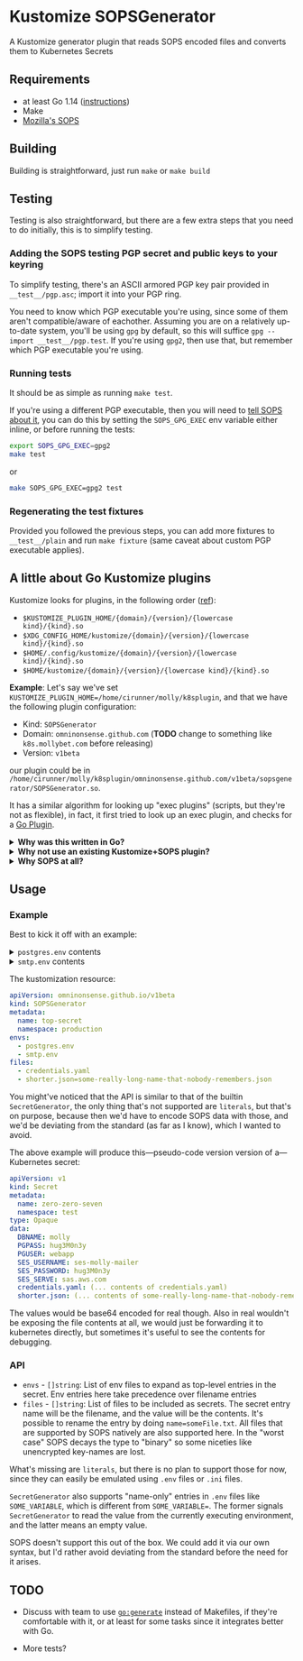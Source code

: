 # Kustomize SOPSGenerator

A Kustomize generator plugin that reads SOPS encoded files and converts them to Kubernetes Secrets

## Requirements

- at least Go 1.14 ([instructions](https://golang.org/doc/install))
- Make
- [Mozilla's SOPS](https://github.com/mozilla/sops/)

## Building

Building is straightforward, just run `make` or `make build`

## Testing

Testing is also straightforward, but there are a few extra steps that you need to do initially, this is to simplify testing.

### Adding the SOPS testing PGP secret and public keys to your keyring

To simplify testing, there's an ASCII armored PGP key pair provided in `__test__/pgp.asc`; import it into your PGP ring.

You need to know which PGP executable you're using, since some of them aren't compatible/aware of eachother. Assuming you are on
a relatively up-to-date system, you'll be using `gpg` by default, so this will suffice `gpg --import __test__/pgp.test`. If you're
using `gpg2`, then use that, but remember which PGP executable you're using.

### Running tests

It should be as simple as running `make test`.

If you're using a different PGP executable, then you will need to [tell SOPS about it](https://github.com/mozilla/sops/#specify-a-different-gpg-executable),
you can do this by setting the `SOPS_GPG_EXEC` env variable either inline, or before running the tests:

```sh
export SOPS_GPG_EXEC=gpg2
make test
```

or

```sh
make SOPS_GPG_EXEC=gpg2 test
```

### Regenerating the test fixtures

Provided you followed the previous steps, you can add more fixtures to `__test__/plain` and run `make fixture` (same caveat about custom PGP executable applies).

## A little about Go Kustomize plugins

Kustomize looks for plugins, in the following order ([ref](https://sigs.k8s.io/kustomize/api/konfig/plugins.go#L69-L102)):

- `$KUSTOMIZE_PLUGIN_HOME/{domain}/{version}/{lowercase kind}/{kind}.so`
- `$XDG_CONFIG_HOME/kustomize/{domain}/{version}/{lowercase kind}/{kind}.so`
- `$HOME/.config/kustomize/{domain}/{version}/{lowercase kind}/{kind}.so`
- `$HOME/kustomize/{domain}/{version}/{lowercase kind}/{kind}.so`

**Example**: Let's say we've set `KUSTOMIZE_PLUGIN_HOME=/home/cirunner/molly/k8splugin`, and that we have the following plugin configuration:

- Kind: `SOPSGenerator`
- Domain: `omninonsense.github.com` (**TODO** change to something like `k8s.mollybet.com` before releasing)
- Version: `v1beta`

our plugin could be in `/home/cirunner/molly/k8splugin/omninonsense.github.com/v1beta/sopsgenerator/SOPSGenerator.so`.

It has a similar algorithm for looking up "exec plugins" (scripts, but they're not as flexible), in fact, it first tried to look up an exec plugin, and checks for
a [Go Plugin](https://golang.org/pkg/plugin/).

<details>
<summary><strong>Why was this written in Go?</strong></summary>

Mainly because Kubernetes and Kustomize are written in Go, and this uses the same APIs as them.
So, this gives us the benefit of safety by letting Kubernetes and Kustomize load, compose, and generate its own resources.
No fiddly file generation and templating.

Also, it's easier to debug and test these plugins than their exec equivalents.

It does have problems like compilation skew due to different architectures, but those can be solved by compiling for multiple targets,
if we have this problem in the future.

</details>

<details>
<summary><strong>Why not use an existing Kustomize+SOPS plugin?</strong></summary>

I think I went through all of them, but none of them satisfied me in terms of quality.

There was a promising [one](https://github.com/goabout/kustomize-sopssecretgenerator) written in Go, but it was an _exec_ "plugin"
that was coincidentally written in Go, it wasn't an actual _Go plugin_. So, it didn't benefit from anything mentioned in the
previous question, and was plagued by all the problems of exec plugins.

A few others float out there, but they are examples or proof-of-concepts that didn't look production ready, and had either awkward
APIs that didn't resemble the other Kustomize APIs, or were incomplete.

</details>

<details>
<summary><strong>Why SOPS at all?</strong></summary>

Another option that was considered was Hashicorp's Vault, but Vault is a lot of setup:

- Vault cluster
- Consul cluster
- a load balancer
- AWS VPCs
- unsealing via Shamit secret sharing
  - manual/operator based
  - could be automated with AWS KMS, though
- S3 for storing secrets (or something else)
- AWS AMIs
- AWS IAMs
- Consul ACLS
- Vault ACLs
- … and the rest of the alphabet

None of these are unsurmountable, they're all documented, and Vault is a great piece of software,
but the main problem is that our current workflow and setup is radically different from using something like Vault.
So switching to Vault would be a huge technological and mental overhead for everyone.

So, while looking for a middle ground, I found SOPS. We still get to keep our secrets in git, our deployments won't change too much
things will more or less have the same access to secrets as they had before, and we get to remove Ansible and Ansible Vault from
our workflow/deployment while simplifying it.

Additionally, SOPS can publish secrets to Vault, so if we want to migrate to Vault or use it alongside SOPS, we have the option to
do it gradually, or on a per-needed basis.

No, `core/secrets` wasn't considered.

</details>

## Usage

### Example

Best to kick it off with an example:

<details>
<summary><code>postgres.env</code> contents</summary>

```env
DBNAME=molly
PGPASS=hug3M0n3y
PGUSER=webapp
```

</details>

<details>
<summary><code>smtp.env</code> contents</summary>

```env
SES_USERNAME=ses-molly-mailer
# Yes, we're reusing passwords; deal with it
SES_PASSWORD=hug3M0n3y
SES_SERVE=sas.aws.com
```

</details>

The kustomization resource:

```yaml
apiVersion: omninonsense.github.io/v1beta
kind: SOPSGenerator
metadata:
  name: top-secret
  namespace: production
envs:
  - postgres.env
  - smtp.env
files:
  - credentials.yaml
  - shorter.json=some-really-long-name-that-nobody-remembers.json
```

You might've noticed that the API is similar to that of the builtin `SecretGenerator`, the only thing that's not
supported are `literals`, but that's on purpose, because then we'd have to encode SOPS data with those, and we'd
be deviating from the standard (as far as I know), which I wanted to avoid.

The above example will produce this—pseudo-code version version of a—Kubernetes secret:

```yaml
apiVersion: v1
kind: Secret
metadata:
  name: zero-zero-seven
  namespace: test
type: Opaque
data:
  DBNAME: molly
  PGPASS: hug3M0n3y
  PGUSER: webapp
  SES_USERNAME: ses-molly-mailer
  SES_PASSWORD: hug3M0n3y
  SES_SERVE: sas.aws.com
  credentials.yaml: (... contents of credentials.yaml)
  shorter.json: (... contents of some-really-long-name-that-nobody-remembers.json)
```

The values would be base64 encoded for real though. Also in real wouldn't be exposing the file contents at all,
we would just be forwarding it to kubernetes directly, but sometimes it's useful to see the contents for debugging.

### API

- `envs` - `[]string`: List of env files to expand as top-level entries in the secret.
  Env entries here take precedence over filename entries
- `files` - `[]string`: List of files to be included as secrets. The secret entry name will be the filename, and
  the value will be the contents. It's possible to rename the entry by doing `name=someFile.txt`. All files that are
  supported by SOPS natively are also supported here. In the "worst case" SOPS decays the type to "binary" so some niceties
  like unencrypted key-names are lost.

What's missing are `literals`, but there is no plan to support those for now, since they can easily be emulated using `.env`
files or `.ini` files.

`SecretGenerator` also supports "name-only" entries in `.env` files like `SOME_VARIABLE`, which is different from `SOME_VARIABLE=`.
The former signals `SecretGenerator` to read the value from the currently executing environment, and the latter means an empty value.

SOPS doesn't support this out of the box. We could add it via our own syntax, but I'd rather avoid deviating from the standard before
the need for it arises.

## TODO

- Discuss with team to use [`go:generate`](https://golang.org/pkg/cmd/go/internal/generate/) instead of Makefiles, if they're comfortable with it, or at least for some tasks since it integrates better with Go.

- More tests?
